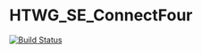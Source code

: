 # HTWG_SE_ConnectFour
[![Build Status](https://travis-ci.org/herrqian/HTWG_SE_ConnectFour.svg?branch=master)](https://travis-ci.org/herrqian/HTWG_SE_ConnectFour)
